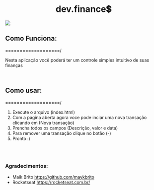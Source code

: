 <h1 align="center">dev.finance💲</h1>

<img src="https://i.imgur.com/0F3i6lV.png">

<h2>Como Funciona:</h2>
<p>===================/</p>
<p>Nesta aplicação você poderá ter um controle simples intuitivo de suas finanças</p>
<br>
<h2>Como usar:</h2>
<p>===================/</p>
<ol>
<li>Execute o arquivo (index.html)</li>
<li>Com a pagina aberta agora voce pode inciar uma nova transação
    <br> clicando em (Nova transação)</li>
<li>Prencha todos os campos (Descrição, valor e data)</li>
<li>Para remover uma transação clique no botão (-)</li>
<li>Pronto :)</li>
</ol>
<br>
<br>
<h3>Agradecimentos:</h3>
<ul>
<li>Maik Brito <a href="https://github.com/maykbrito">https://github.com/maykbrito</a></li>
<li>Rocketseat <a href="https://rocketseat.com.br/">https://rocketseat.com.br/</a></li>



